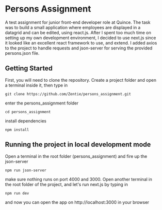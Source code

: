 # Persons Assignment
A test assignment for junior front-end developer role at Quince.
The task was to build a small application where employees are displayed in a datagrid and can be edited, using react.js.
After I spent too much time on setting up my own development environment, I decided to use next.js since it looked like an excellent react framework to use, and extend. I added axios to the project to handle requests and json-server for serving the provided persons.json file.
## Getting Started
First, you will need to clone the repository. Create a project folder and open a terminal inside it, then type in
```
git clone https://github.com/Zentie/persons_assignment.git
```
enter the persons_assignment folder
```
cd persons_assignment
```
install dependencies
```
npm install
```
## Running the project in local development mode
Open a terminal in the root folder (persons_assignment) and fire up the json-server
```
npm run json-server
```
make sure nothing runs on port 4000 and 3000.
Open another terminal in the root folder of the project, and let's run next.js by typing in
```
npm run dev
```
and now you can open the app on http://localhost:3000 in your browser
